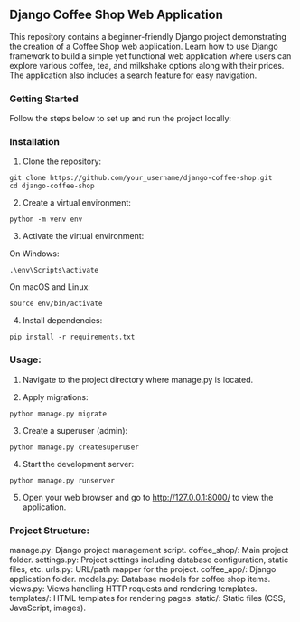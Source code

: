 ## Django Coffee Shop Web Application

This repository contains a beginner-friendly Django project demonstrating the creation of a Coffee Shop web application. Learn how to use Django framework to build a simple yet functional web application where users can explore various coffee, tea, and milkshake options along with their prices. The application also includes a search feature for easy navigation.

### Getting Started

Follow the steps below to set up and run the project locally:

### Installation

1. Clone the repository:

```
git clone https://github.com/your_username/django-coffee-shop.git
cd django-coffee-shop
```

2. Create a virtual environment:

```
python -m venv env
```

3. Activate the virtual environment:

On Windows:
```
.\env\Scripts\activate
```
On macOS and Linux:
```
source env/bin/activate
```

4. Install dependencies:

```
pip install -r requirements.txt
```


### Usage:

1. Navigate to the project directory where manage.py is located.

2. Apply migrations:

```
python manage.py migrate
```

3. Create a superuser (admin):

```
python manage.py createsuperuser
```

4. Start the development server:

```
python manage.py runserver
```

5. Open your web browser and go to http://127.0.0.1:8000/ to view the application.

### Project Structure:


manage.py: Django project management script.
coffee_shop/: Main project folder.
settings.py: Project settings including database configuration, static files, etc.
urls.py: URL/path mapper for the project.
coffee_app/: Django application folder.
models.py: Database models for coffee shop items.
views.py: Views handling HTTP requests and rendering templates.
templates/: HTML templates for rendering pages.
static/: Static files (CSS, JavaScript, images).
